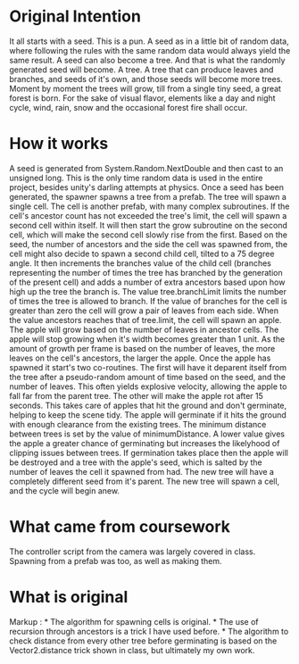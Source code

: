 # Original Intention
It all starts with a seed. This is a pun. A seed as in a little bit of random data, where following the rules with the same random data would always yield the same result. A seed can also become a tree. And that is what the randomly generated seed will become. A tree. A tree that can produce leaves and branches, and seeds of it's own, and those seeds will become more trees. Moment by moment the trees will grow, till from a single tiny seed, a great forest is born. For the sake of visual flavor, elements like a day and night cycle, wind, rain, snow and the occasional forest fire shall occur.

# How it works
A seed is generated from System.Random.NextDouble and then cast to an unsigned long. This is the only time random data is used in the entire project, besides unity's darling attempts at physics. Once a seed has been generated, the spawner spawns a tree from a prefab. The tree will spawn a single cell. The cell is another prefab, with many complex subroutines. If the cell's ancestor count has not exceeded the tree's limit, the cell will spawn a second cell within itself. It will then start the grow subroutine on the second cell, which will make the second cell slowly rise from the first. Based on the seed, the number of ancestors and the side the cell was spawned from, the cell might also decide to spawn a second child cell, tilted to a 75 degree angle. It then increments the branches value of the child cell (branches representing the number of times the tree has branched by the generation of the present cell) and adds a number of extra ancestors based upon how high up the tree the branch is. The value tree.branchLimit limits the number of times the tree is allowed to branch. If the value of branches for the cell is greater than zero the cell will grow a pair of leaves from each side. When the value ancestors reaches that of tree.limit, the cell will spawn an apple. The apple will grow based on the number of leaves in ancestor cells. The apple will stop growing when it's width becomes greater than 1 unit. As the amount of growth per frame is based on the number of leaves, the more leaves on the cell's ancestors, the larger the apple. Once the apple has spawned it start's two co-routines. The first will have it deparent itself from the tree after a pseudo-random amount of time based on the seed, and the number of leaves. This often yields explosive velocity, allowing the apple to fall far from the parent tree. The other will make the apple rot after 15 seconds. This takes care of apples that hit the ground and don't germinate, helping to keep the scene tidy. The apple will germinate if it hits the ground with enough clearance from the existing trees. The minimum distance between trees is set by the value of minimumDistance. A lower value gives the apple a greater chance of germinating but increases the likelyhood of clipping issues between trees. If germination takes place then the apple will be destroyed and a tree with the apple's seed, which is salted by the number of leaves the cell it spawned from had. The new tree will have a completely different seed from it's parent. The new tree will spawn a cell, and the cycle will begin anew.

# What came from coursework
The controller script from the camera was largely covered in class. Spawning from a prefab was too, as well as making them.

# What is original
Markup :
        * The algorithm for spawning cells is original.
        * The use of recursion through ancestors is a trick I have used before.
        * The algorithm to check distance from every other tree before germinating is based on the Vector2.distance trick shown in class, but ultimately my own work.
